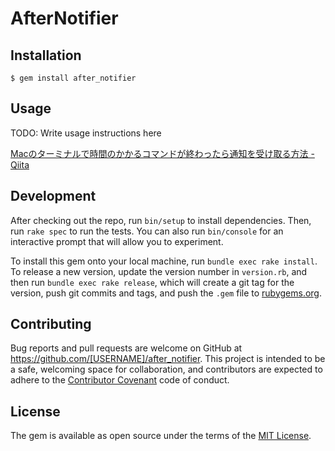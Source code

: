 # AfterNotifier

## Installation

```
$ gem install after_notifier
```

## Usage

TODO: Write usage instructions here

[Macのターミナルで時間のかかるコマンドが終わったら通知を受け取る方法 - Qiita](http://qiita.com/endam/items/6b2dd23ac7a6a85f7f18)

## Development

After checking out the repo, run `bin/setup` to install dependencies. Then, run `rake spec` to run the tests. You can also run `bin/console` for an interactive prompt that will allow you to experiment.

To install this gem onto your local machine, run `bundle exec rake install`. To release a new version, update the version number in `version.rb`, and then run `bundle exec rake release`, which will create a git tag for the version, push git commits and tags, and push the `.gem` file to [rubygems.org](https://rubygems.org).

## Contributing

Bug reports and pull requests are welcome on GitHub at https://github.com/[USERNAME]/after_notifier. This project is intended to be a safe, welcoming space for collaboration, and contributors are expected to adhere to the [Contributor Covenant](http://contributor-covenant.org) code of conduct.


## License

The gem is available as open source under the terms of the [MIT License](http://opensource.org/licenses/MIT).

